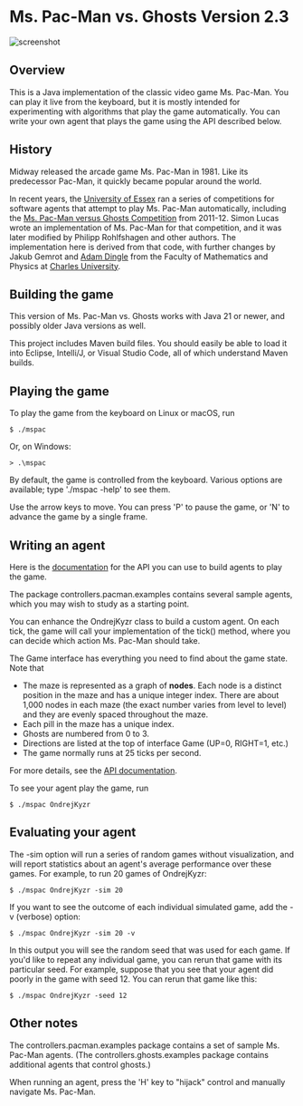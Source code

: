 # Ms. Pac-Man vs. Ghosts Version 2.3

![screenshot](mspac.png)

## Overview

This is a Java implementation of the classic video game Ms. Pac-Man.  You can play it live from the keyboard, but it is mostly intended for experimenting with algorithms that play the game automatically. You can write your own agent that plays the game using the API described below.

## History

Midway released the arcade game Ms. Pac-Man in 1981.  Like its predecessor Pac-Man, it quickly became popular around the world.

In recent years, the [University of Essex](https://www.essex.ac.uk/) ran a series of competitions for software agents that attempt to play Ms. Pac-Man automatically, including the [Ms. Pac-Man versus Ghosts Competition](https://ieeexplore.ieee.org/document/5949599) from 2011-12.  Simon Lucas wrote an implementation of Ms. Pac-Man for that competition, and it was later modified by Philipp Rohlfshagen and other authors.  The implementation here is derived from that code, with further changes by Jakub Gemrot and [Adam Dingle](https://ksvi.mff.cuni.cz/~dingle/) from the Faculty of Mathematics and Physics at [Charles University](https://cuni.cz/UKEN-1.html).

## Building the game

This version of Ms. Pac-Man vs. Ghosts works with Java 21 or newer, and possibly older Java versions as well.

This project includes Maven build files.  You should easily be able to load it into Eclipse, Intelli/J, or Visual Studio Code, all of which understand Maven builds.

## Playing the game

To play the game from the keyboard on Linux or macOS, run

```
$ ./mspac
```

Or, on Windows:

```
> .\mspac
```

By default, the game is controlled from the keyboard.  Various options are available; type './mspac -help' to see them.

Use the arrow keys to move.  You can press 'P' to pause the game, or 'N' to advance the game by a single frame.

## Writing an agent

Here is the [documentation](https://ksvi.mff.cuni.cz/~dingle/2024-5/ai_games/mspac_api.html) for the API you can use to build agents to play the game.

The package controllers.pacman.examples contains several sample agents, which you may wish to study as a starting point.

You can enhance the OndrejKyzr class to build a custom agent.  On each tick, the game will call your implementation of the tick() method, where you can decide which action Ms. Pac-Man should take.

The Game interface has everything you need to find about the game state. Note that

- The maze is represented as a graph of __nodes__.  Each node is a distinct position in the maze and has a unique integer index.  There are about 1,000 nodes in each maze (the exact number varies from level to level) and they are evenly spaced throughout the maze.
- Each pill in the maze has a unique index.
- Ghosts are numbered from 0 to 3.
- Directions are listed at the top of interface Game (UP=0, RIGHT=1, etc.)
- The game normally runs at 25 ticks per second.

For more details, see the [API documentation](https://ksvi.mff.cuni.cz/~dingle/2024-5/ai_games/mspac_api.html).

To see your agent play the game, run

```
$ ./mspac OndrejKyzr
```

## Evaluating your agent

The -sim option will run a series of random games without visualization, and will report statistics about an agent's average performance over these games.  For example, to run 20 games of OndrejKyzr:

```
$ ./mspac OndrejKyzr -sim 20
```

If you want to see the outcome of each individual simulated game, add the -v (verbose) option:

```
$ ./mspac OndrejKyzr -sim 20 -v
```

In this output you will see the random seed that was used for each game.  If you'd like to repeat any individual game, you can rerun that game with its particular seed.  For example, suppose that you see that your agent did poorly in the game with seed 12.  You can rerun that game like this:

```
$ ./mspac OndrejKyzr -seed 12
```


## Other notes

The controllers.pacman.examples package contains a set of sample Ms. Pac-Man agents.  (The controllers.ghosts.examples package contains additional agents that control ghosts.)

When running an agent, press the 'H' key to "hijack" control and manually navigate Ms. Pac-Man.
